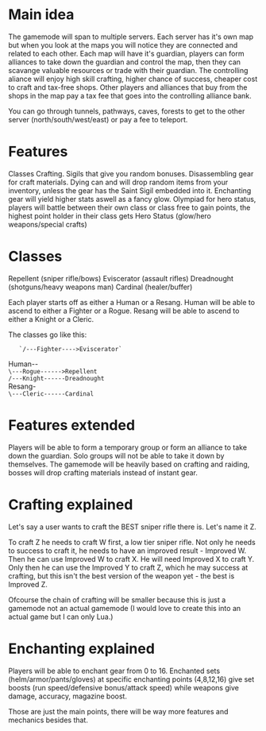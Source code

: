 Main idea
=========

The gamemode will span to multiple servers. Each server has it's own map but when you look at the maps you will notice they are connected and related to each other.
Each map will have it's guardian, players can form alliances to take down the guardian and control the map, then they can scavange valuable resources or trade with their guardian.
The controlling aliance will enjoy high skill crafting, higher chance of success, cheaper cost to craft and tax-free shops.
Other players and alliances that buy from the shops in the map pay a tax fee that goes into the controlling alliance bank.

You can go through tunnels, pathways, caves, forests to get to the other server (north/south/west/east) or pay a fee to teleport.

Features
========
Classes
Crafting.
Sigils that give you random bonuses.
Disassembling gear for craft materials.
Dying can and will drop random items from your inventory, unless the gear has the Saint Sigil embedded into it.
Enchanting gear will yield higher stats aswell as a fancy glow.
Olympiad for hero status, players will battle between their own class or class free to gain points, the highest point holder in their class gets Hero Status (glow/hero weapons/special crafts)

Classes
=======
Repellent (sniper rifle/bows)
Eviscerator (assault rifles)
Dreadnought (shotguns/heavy weapons man)
Cardinal (healer/buffer)

Each player starts off as either a Human or a Resang.
Human will be able to ascend to either a Fighter or a Rogue.
Resang will be able to ascend to either a Knight or a Cleric.

The classes go like this:

	   `/---Fighter---->Eviscerator`    
Human--    
	   `\---Rogue------>Repellent`    
	   `/---Knight------Dreadnought`    
Resang-    
	   `\---Cleric------Cardinal`    

Features extended
=================
Players will be able to form a temporary group or form an alliance to take down the guardian. Solo groups will not be able to take it down by themselves.
The gamemode will be heavily based on crafting and raiding, bosses will drop crafting materials instead of instant gear. 


Crafting explained
==================
Let's say a user wants to craft the BEST sniper rifle there is. Let's name it Z.

To craft Z he needs to craft W first, a low tier sniper rifle.
Not only he needs to success to craft it, he needs to have an improved result - Improved W.
Then he can use Improved W to craft X. He will need Improved X to craft Y. Only then he can use the Improved Y to craft Z, which he may success at crafting, but this isn't the best version of the weapon yet - the best is Improved Z.

Ofcourse the chain of crafting will be smaller because this is just a gamemode not an actual gamemode (I would love to create this into an actual game but I can only Lua.)

Enchanting explained
====================
Players will be able to enchant gear from 0 to 16. Enchanted sets (helm/armor/pants/gloves) at specific enchanting points (4,8,12,16) give set boosts (run speed/defensive bonus/attack speed) while weapons give damage, accuracy, magazine boost.

Those are just the main points, there will be way more features and mechanics besides that.
